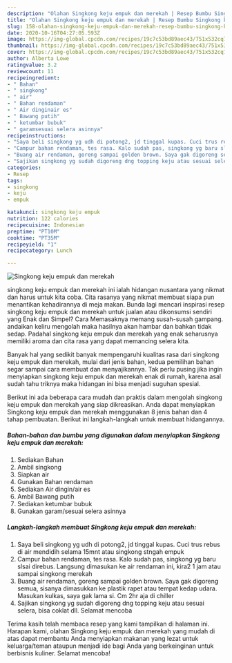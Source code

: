 ```yaml
---
description: "Olahan Singkong keju empuk dan merekah | Resep Bumbu Singkong keju empuk dan merekah Yang Menggugah Selera"
title: "Olahan Singkong keju empuk dan merekah | Resep Bumbu Singkong keju empuk dan merekah Yang Menggugah Selera"
slug: 158-olahan-singkong-keju-empuk-dan-merekah-resep-bumbu-singkong-keju-empuk-dan-merekah-yang-menggugah-selera
date: 2020-10-16T04:27:05.593Z
image: https://img-global.cpcdn.com/recipes/19c7c53bd89aec43/751x532cq70/singkong-keju-empuk-dan-merekah-foto-resep-utama.jpg
thumbnail: https://img-global.cpcdn.com/recipes/19c7c53bd89aec43/751x532cq70/singkong-keju-empuk-dan-merekah-foto-resep-utama.jpg
cover: https://img-global.cpcdn.com/recipes/19c7c53bd89aec43/751x532cq70/singkong-keju-empuk-dan-merekah-foto-resep-utama.jpg
author: Alberta Lowe
ratingvalue: 3.2
reviewcount: 11
recipeingredient:
- " Bahan"
- " singkong"
- " air"
- " Bahan rendaman"
- " Air dinginair es"
- " Bawang putih"
- " ketumbar bubuk"
- " garamsesuai selera asinnya"
recipeinstructions:
- "Saya beli singkong yg udh di potong2, jd tinggal kupas. Cuci trus rebus di air mendidih selama 15mnt atau singkong stngah empuk"
- "Campur bahan rendaman, tes rasa. Kalo sudah pas, singkong yg baru slsai direbus. Langsung dimasukan ke air rendaman ini, kira2 1 jam atau sampai singkong merekah"
- "Buang air rendaman, goreng sampai golden brown. Saya gak digoreng semua, sisanya dimasukkan ke plastik rapet atau tempat kedap udara. Masukan kulkas, saya gak lama si. Cm 2hr aja di chiller"
- "Sajikan singkong yg sudah digoreng dng topping keju atau sesuai selera, bisa coklat dll. Selamat mencoba"
categories:
- Resep
tags:
- singkong
- keju
- empuk

katakunci: singkong keju empuk 
nutrition: 122 calories
recipecuisine: Indonesian
preptime: "PT10M"
cooktime: "PT35M"
recipeyield: "1"
recipecategory: Lunch

---
```



![Singkong keju empuk dan merekah](https://img-global.cpcdn.com/recipes/19c7c53bd89aec43/751x532cq70/singkong-keju-empuk-dan-merekah-foto-resep-utama.jpg)


singkong keju empuk dan merekah ini ialah hidangan nusantara yang nikmat dan harus untuk kita coba. Cita rasanya yang nikmat membuat siapa pun menantikan kehadirannya di meja makan.
Bunda lagi mencari inspirasi resep singkong keju empuk dan merekah untuk jualan atau dikonsumsi sendiri yang Enak dan Simpel? Cara Memasaknya memang susah-susah gampang. andaikan keliru mengolah maka hasilnya akan hambar dan bahkan tidak sedap. Padahal singkong keju empuk dan merekah yang enak seharusnya memiliki aroma dan cita rasa yang dapat memancing selera kita.



Banyak hal yang sedikit banyak mempengaruhi kualitas rasa dari singkong keju empuk dan merekah, mulai dari jenis bahan, kedua pemilihan bahan segar sampai cara membuat dan menyajikannya. Tak perlu pusing jika ingin menyiapkan singkong keju empuk dan merekah enak di rumah, karena asal sudah tahu triknya maka hidangan ini bisa menjadi suguhan spesial.


Berikut ini ada beberapa cara mudah dan praktis dalam mengolah singkong keju empuk dan merekah yang siap dikreasikan. Anda dapat menyiapkan Singkong keju empuk dan merekah menggunakan 8 jenis bahan dan 4 tahap pembuatan. Berikut ini langkah-langkah untuk membuat hidangannya.

<!--inarticleads1-->

##### Bahan-bahan dan bumbu yang digunakan dalam menyiapkan Singkong keju empuk dan merekah:

1. Sediakan  Bahan
1. Ambil  singkong
1. Siapkan  air
1. Gunakan  Bahan rendaman
1. Sediakan  Air dingin/air es
1. Ambil  Bawang putih
1. Sediakan  ketumbar bubuk
1. Gunakan  garam/sesuai selera asinnya




<!--inarticleads2-->

##### Langkah-langkah membuat Singkong keju empuk dan merekah:

1. Saya beli singkong yg udh di potong2, jd tinggal kupas. Cuci trus rebus di air mendidih selama 15mnt atau singkong stngah empuk
1. Campur bahan rendaman, tes rasa. Kalo sudah pas, singkong yg baru slsai direbus. Langsung dimasukan ke air rendaman ini, kira2 1 jam atau sampai singkong merekah
1. Buang air rendaman, goreng sampai golden brown. Saya gak digoreng semua, sisanya dimasukkan ke plastik rapet atau tempat kedap udara. Masukan kulkas, saya gak lama si. Cm 2hr aja di chiller
1. Sajikan singkong yg sudah digoreng dng topping keju atau sesuai selera, bisa coklat dll. Selamat mencoba




Terima kasih telah membaca resep yang kami tampilkan di halaman ini. Harapan kami, olahan Singkong keju empuk dan merekah yang mudah di atas dapat membantu Anda menyiapkan makanan yang lezat untuk keluarga/teman ataupun menjadi ide bagi Anda yang berkeinginan untuk berbisnis kuliner. Selamat mencoba!

